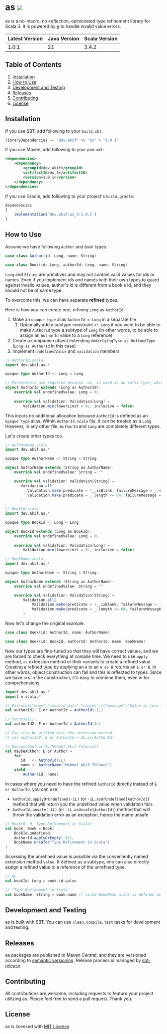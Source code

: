 # as [![](https://img.shields.io/badge/scaladoc-1.0.1-brightgreen.svg?style=for-the-badge&logo=scala&color=dc322f&labelColor=333333)](https://javadoc.io/doc/dev.akif/as_3)

as is a no-macro, no-reflection, opinionated type refinement library for Scala 3. It is powered by [e](https://github.com/makiftutuncu/e) to handle invalid value errors.

| Latest Version | Java Version | Scala Version |
|----------------|--------------|---------------|
| 1.0.1          | 21           | 3.4.2         |

## Table of Contents

1. [Installation](#installation)
2. [How to Use](#how-to-use)
3. [Development and Testing](#development-and-testing)
4. [Releases](#releases)
5. [Contributing](#contributing)
6. [License](#license)

## Installation
If you use SBT, add following to your `build.sbt`:

```scala 3
libraryDependencies += "dev.akif" %% "as" % "1.0.1"
```

If you use Maven, add following to your `pom.xml`:

```xml
<dependencies>
    <dependency>
        <groupId>dev.akif</groupId>
        <artifactId>as_3</artifactId>
        <version>1.0.1</version>
    </dependency>
</dependencies>
```

If you use Gradle, add following to your project's `build.gradle`:

```javascript
dependencies
{
    implementation('dev.akif:as_3:1.0.1')
}
```

## How to Use

Assume we have following `Author` and `Book` types.

```scala 3
case class Author(id: Long, name: String)

case class Book(id: Long, authorId: Long, name: String)
```

`Long` and `String` are primitives and may not contain valid values for ids or names. Even if you implement ids and names with their own types to guard against invalid values, author's id is different from a book's id, and they should not be of same type.

To overcome this, we can have separate **refined** types.

Here is how you can create one, refining `Long` as `AuthorId`:

1. Make an `opaque type` alias `AuthorId = Long` in a separate file
   1. Optionally add a subtype constraint `<: Long` if you want to be able to make `AuthorId` type a subtype of `Long` (in other words, to be able to assign an `AuthorId` value to a `Long` reference)
2. Create a companion object extending `UnderlyingType as RefinedType` (`Long as AuthorId` in this case)
3. Implement `undefinedValue` and `validation` members

```scala 3
// AuthorId.scala
import dev.akif.as.*

opaque type AuthorId <: Long = Long

// Parenthesis are required because `as` is used as an infix type, which would otherwise be `as[Long, AuthorId]`
object AuthorId extends (Long as AuthorId):
    override val undefinedValue: Long = 0L
   
    override val validation: Validation[Long] =
        Validation.min(lowerLimit = 0L, inclusive = false)
```

This incurs no additional allocation because `AuthorId` is defined as an `opaque type` alias. Within `AuthorId.scala` file, it can be treated as a `Long`. However, in any other file, `AuthorId` and `Long` are completely different types.

Let's create other types too.

```scala 3
// AuthorName.scala
import dev.akif.as.*

opaque type AuthorName <: String = String

object AuthorName extends (String as AuthorName):
    override val undefinedValue: String = ""

    override val validation: Validation[String] =
       Validation.all(
          Validation.make(predicate = !_.isBlank, failureMessage = _ => "Value is blank"),
          Validation.make(predicate = _.length <= 64, failureMessage = _ => "Value has more than 64 characters")
       )

// BookId.scala
import dev.akif.as.*

opaque type BookId <: Long = Long

object BookId extends (Long as BookId):
    override val undefinedValue: Long = 0L
   
    override val validation: Validation[Long] =
        Validation.min(lowerLimit = 0L, inclusive = false)

// BookName.scala
import dev.akif.as.*

opaque type AuthorName <: String = String

object AuthorName extends (String as AuthorName):
    override val undefinedValue: String = ""

    override val validation: Validation[String] =
        Validation.all(
            Validation.make(predicate = !_.isBlank, failureMessage = _ => "Value is blank"),
            Validation.make(predicate = _.length <= 64, failureMessage = _ => "Value has more than 64 characters")
        )
```

Now let's change the original example.

```scala 3
case class Book(id: AuthorId, name: AuthorName)

case class Book(id: BookId, authorId: AuthorId, name: BookName)
```

Now our types are fine-tuned so that they will have correct values, and we are forced to check everything at compile time. We need to use `apply` method, `as` extension method or their variants to create a refined value. Creating a refined type by applying an `A` to an `A as B` returns an `E or B`. In other words, object construction can fail and this is reflected to types. Since we have `or`s in the construction, it's easy to combine them, even in for comprehensions.

```scala 3
import dev.akif.as.*
import e.scala.*

// Failure({"name":"invalid-data","causes":[{"message":"Value is less than or equal to 0"}],"data":{"type":"AuthorId","value":"-1"}})
val authorId1: E or AuthorId = AuthorId(-1L)

// Success(1)
val authorId2: E or AuthorId = AuthorId(1L)

// Can also be written with the extension method
// val authorId2: E or AuthorId = 1L.as[AuthorId]

// Success(Author(1, Mehmet Akif Tütüncü))
val maybeAuthor: E or Author =
    for
       id   <- AuthorId(1L)
       name <- AuthorName("Mehmet Akif Tütüncü")
    yield
        Author(id, name)
```

In cases where you need to have the refined `AuthorId` directly instead of `E or AuthorId`, you can use:

* `AuthorId.applyOrUndefined(-1L)` (or `-1L.asOrUndefined[AuthorId]`) method that will return you the undefined value when validation fails
* `AuthorId.unsafe(-1L)` (or `-1L.asUnsafe[AuthorId]`) method that will throw the validation error as an exception, hence the name unsafe

```scala 3
// Book(0, 0, Type Refinement in Scala)
val book: Book = Book(
    BookId.undefined,
    AuthorId.applyOrEmpty(-1L),
    BookName.unsafe("Type Refinement in Scala")
)
```

Accessing the unrefined value is possible via the conveniently named extension method `value`. If defined as a subtype, one can also directly assign a refined value to a reference of the unrefined type.

```scala
// 0L
val bookId: Long = book.id.value

// "Type Refinement in Scala"
val bookName: String = book.name // since BookName alias is defined as a subtype of String
```

## Development and Testing

as is built with SBT. You can use `clean`, `compile`, `test` tasks for development and testing.

## Releases

as packages are published to Maven Central, and they are versioned according to [semantic versioning](https://semver.org). Release process is managed by [sbt-release](https://github.com/sbt/sbt-release).

## Contributing

All contributions are welcome, including requests to feature your project utilizing as. Please feel free to send a pull request. Thank you.

## License

as is licensed with [MIT License](LICENSE.md).
